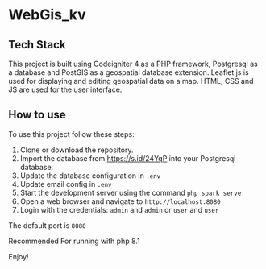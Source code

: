 # WebGis_kv

## Tech Stack

This project is built using Codeigniter 4 as a PHP framework, Postgresql as a database and PostGIS as a geospatial database extension.
Leaflet js is used for displaying and editing geospatial data on a map.
HTML, CSS and JS are used for the user interface.

## How to use

To use this project follow these steps:

1. Clone or download the repository.
2. Import the database from <https://s.id/24YqP> into your Postgresql database.
3. Update the database configuration in `.env`
4. Update email config in `.env`
5. Start the development server using the command `php spark serve`
6. Open a web browser and navigate to `http://localhost:8080`
7. Login with the credentials: `admin` and `admin` or `user` and `user`

The default port is `8080`

Recommended For running with php 8.1

Enjoy!

